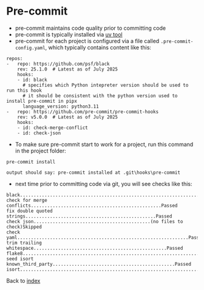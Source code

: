 # Pre-commit

- pre-commit maintains code quality prior to committing code
- pre-commit is typically installed via [uv tool](uv.md)
- pre-commit for each project is configured via a file called ```.pre-commit-config.yaml```, which typically contains content like this:

```
repos:
-   repo: https://github.com/psf/black
    rev: 25.1.0  # Latest as of July 2025
    hooks:
    - id: black
      # specifies which Python intepreter version should be used to run this hook
      # it should be consistent with the python version used to install pre-commit in pipx
      language_version: python3.11
-   repo: https://github.com/pre-commit/pre-commit-hooks
    rev: v5.0.0  # Latest as of July 2025
    hooks:
    - id: check-merge-conflict
    - id: check-json
```

- To make sure pre-commit start to work for a project, run this command in the project folder:

```
pre-commit install

output should say: pre-commit installed at .git\hooks\pre-commit
```

- next time prior to committing code via git, you will see checks like this:

```
black....................................................................Passed
check for merge conflicts................................................Passed
fix double quoted strings................................................Passed
check json...........................................(no files to check)Skipped
check yaml...............................................................Passed
trim trailing whitespace.................................................Passed
flake8...................................................................Passed
seed isort known_third_party.............................................Passed
isort....................................................................Passed
```

Back to [index](index.md)